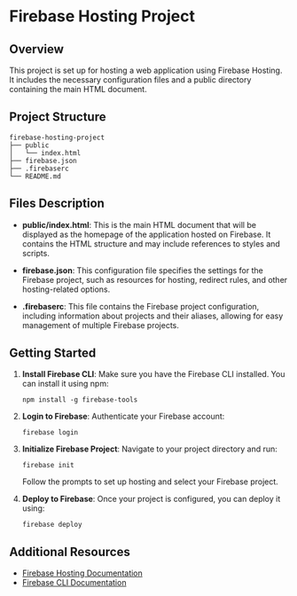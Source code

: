 # Firebase Hosting Project

## Overview
This project is set up for hosting a web application using Firebase Hosting. It includes the necessary configuration files and a public directory containing the main HTML document.

## Project Structure
```
firebase-hosting-project
├── public
│   └── index.html
├── firebase.json
├── .firebaserc
└── README.md
```

## Files Description

- **public/index.html**: This is the main HTML document that will be displayed as the homepage of the application hosted on Firebase. It contains the HTML structure and may include references to styles and scripts.

- **firebase.json**: This configuration file specifies the settings for the Firebase project, such as resources for hosting, redirect rules, and other hosting-related options.

- **.firebaserc**: This file contains the Firebase project configuration, including information about projects and their aliases, allowing for easy management of multiple Firebase projects.

## Getting Started

1. **Install Firebase CLI**: Make sure you have the Firebase CLI installed. You can install it using npm:
   ```
   npm install -g firebase-tools
   ```

2. **Login to Firebase**: Authenticate your Firebase account:
   ```
   firebase login
   ```

3. **Initialize Firebase Project**: Navigate to your project directory and run:
   ```
   firebase init
   ```
   Follow the prompts to set up hosting and select your Firebase project.

4. **Deploy to Firebase**: Once your project is configured, you can deploy it using:
   ```
   firebase deploy
   ```

## Additional Resources
- [Firebase Hosting Documentation](https://firebase.google.com/docs/hosting)
- [Firebase CLI Documentation](https://firebase.google.com/docs/cli)